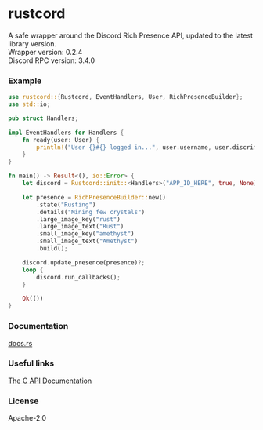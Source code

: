 # rustcord
A safe wrapper around the Discord Rich Presence API, updated to the latest library version.  
Wrapper version: 0.2.4  
Discord RPC version: 3.4.0

### Example
```rust
use rustcord::{Rustcord, EventHandlers, User, RichPresenceBuilder};
use std::io;

pub struct Handlers;

impl EventHandlers for Handlers {
    fn ready(user: User) {
        println!("User {}#{} logged in...", user.username, user.discriminator);
    }
}

fn main() -> Result<(), io::Error> {
    let discord = Rustcord::init::<Handlers>("APP_ID_HERE", true, None)?;

    let presence = RichPresenceBuilder::new()
        .state("Rusting")
        .details("Mining few crystals")
        .large_image_key("rust")
        .large_image_text("Rust")
        .small_image_key("amethyst")
        .small_image_text("Amethyst")
        .build();

    discord.update_presence(presence)?;
    loop {
        discord.run_callbacks();
    }

    Ok(())
}
```

### Documentation
[docs.rs][docs_rs]

### Useful links
[The C API Documentation][rpc_docs]

### License
Apache-2.0

[docs_rs]:https://docs.rs/rustcord
[rpc_docs]:https://discordapp.com/developers/docs/rich-presence/how-to

